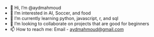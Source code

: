 - 👋 Hi, I’m @aydmahmoud
- 👀 I’m interested in AI, Soccer, and food
- 🌱 I’m currently learning python, javascript, r, and sql
- 💞️ I’m looking to collaborate on projects that are good for beginners
- 📫 How to reach me: Email - aydmahmoud@gmail.com

<!---
aydmahmoud/aydmahmoud is a ✨ special ✨ repository because its `README.md` (this file) appears on your GitHub profile.
You can click the Preview link to take a look at your changes.
--->
